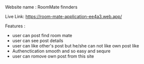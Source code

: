 Website name : RoomMate finnders

Live Link: https://room-mate-application-ee4a3.web.app/

Features :
- user can post find room mate
- user can see post details
- user can like other's post but he/she can not like own post like
- Authenctication smooth and so easy and sequre
- user can romove own post from this site